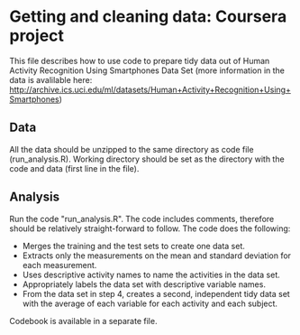 # Getting and cleaning data: Coursera project
This file describes how to use code to prepare tidy data out of Human Activity Recognition Using Smartphones Data Set (more information in the data is avalilable here: http://archive.ics.uci.edu/ml/datasets/Human+Activity+Recognition+Using+Smartphones)

## Data
All the data should be unzipped to the same directory as code file (run_analysis.R). Working directory should be set as the directory with the code and data (first line in the file).

## Analysis
Run the code "run_analysis.R". The code includes comments, therefore should be relatively straight-forward to follow. The code does the following:
- Merges the training and the test sets to create one data set.
- Extracts only the measurements on the mean and standard deviation for each measurement. 
- Uses descriptive activity names to name the activities in the data set.
- Appropriately labels the data set with descriptive variable names.
- From the data set in step 4, creates a second, independent tidy data set with the average of each variable for each activity and each subject.

Codebook is available in a separate file.

